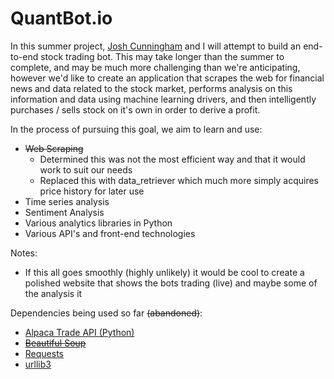 # QuantBot.io

In this summer project, [Josh Cunningham](https://github.com/jcun-umich) and I will attempt to build an end-to-end stock trading bot. This may take longer than the summer to complete, and may be much more challenging than we're anticipating, however we'd like to create an application that scrapes the web for financial news and data related to the stock market, performs analysis on this information and data using machine learning drivers, and then intelligently purchases / sells stock on it's own in order to derive a profit.

In the process of pursuing this goal, we aim to learn and use:
* ~~Web Scraping~~
    * Determined this was not the most efficient way and that it would work to suit our needs
    * Replaced this with data_retriever which much more simply acquires price history for later use
* Time series analysis
* Sentiment Analysis
* Various analytics libraries in Python
* Various API's and front-end technologies

Notes:
* If this all goes smoothly (highly unlikely) it would be cool to create a polished website that shows the bots trading (live) and maybe some of the analysis it 

Dependencies being used so far ~~(abandoned)~~:
* [Alpaca Trade API (Python)](https://pypi.org/project/alpaca-trade-api-fixed/)
* ~~[Beautiful Soup](https://pypi.org/project/beautifulsoup4/)~~
* [Requests](https://pypi.org/project/requests/)
* [urllib3](https://pypi.org/project/urllib3/#description)

